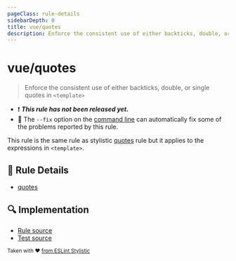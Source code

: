 ```yaml
---
pageClass: rule-details
sidebarDepth: 0
title: vue/quotes
description: Enforce the consistent use of either backticks, double, or single quotes in `<template>`
---
```


# vue/quotes

> Enforce the consistent use of either backticks, double, or single quotes in `<template>`

- :exclamation: <badge text="This rule has not been released yet." vertical="middle" type="error"> _**This rule has not been released yet.**_ </badge>
- :wrench: The `--fix` option on the [command line](https://eslint.org/docs/user-guide/command-line-interface#fixing-problems) can automatically fix some of the problems reported by this rule.

This rule is the same rule as stylistic [quotes] rule but it applies to the expressions in `<template>`.

## :book: Rule Details

- [quotes]

[quotes]: https://eslint.style/rules/js/quotes

## :mag: Implementation

- [Rule source](https://github.com/vuejs/eslint-plugin-vue/blob/master/lib/rules/quotes.js)
- [Test source](https://github.com/vuejs/eslint-plugin-vue/blob/master/tests/lib/rules/quotes.js)

<sup>Taken with ❤️ [from ESLint Stylistic](https://eslint.style/rules/ts/quotes)</sup>
